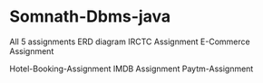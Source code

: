 # Somnath-Dbms-java
All 5 assignments ERD diagram
IRCTC Assignment
E-Commerce Assignment

Hotel-Booking-Assignment
IMDB Assignment
Paytm-Assignment

